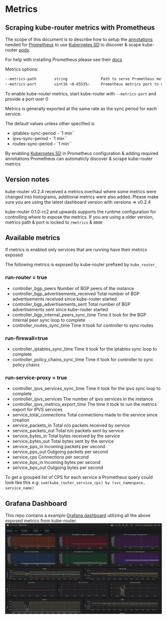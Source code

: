 # Metrics

## Scraping kube-router metrics with Prometheus

The scope of this document is to describe how to setup the
[annotations](https://kubernetes.io/docs/concepts/overview/working-with-objects/annotations/) needed for
[Prometheus](https://prometheus.io/) to use
[Kubernetes SD](https://prometheus.io/docs/prometheus/latest/configuration/configuration/#<kubernetes_sd_config>) to
discover & scape kube-router [pods](https://kubernetes.io/docs/concepts/workloads/pods/pod/).

For help with installing Prometheus please see their [docs](https://prometheus.io/docs/introduction/overview/)

Metrics options:

```sh
--metrics-path        string               Path to serve Prometheus metrics on ( default: /metrics )
--metrics-port        uint16 <0-65535>     Prometheus metrics port to use ( default: 0, disabled )
```

To enable kube-router metrics, start kube-router with `--metrics-port` and provide a port over 0

Metrics is generally exported at the same rate as the sync period for each service.

The default values unless other specified is

* iptables-sync-period - `1 min``
* ipvs-sync-period - `1 min``
* routes-sync-period - `1 min``

By enabling
[Kubernetes SD](https://prometheus.io/docs/prometheus/latest/configuration/configuration/#<kubernetes_sd_config>) in
Prometheus configuration & adding required annotations Prometheus can automaticly discover & scrape kube-router metrics

## Version notes

kube-router v0.2.4 received a metrics overhaul where some metrics were changed into histograms, additional metrics were
also added. Please make sure you are using the latest dashboard version with versions => v0.2.4

kube-router 0.1.0-rc2 and upwards supports the runtime configuration for controlling where to expose the metrics. If
you are using a older version, metrics path & port is locked to `/metrics` & `8080`

## Available metrics

If metrics is enabled only services that are running have their metrics exposed

The following metrics is exposed by kube-router prefixed by `kube_router_`

### run-router = true

* controller_bgp_peers
  Number of BGP peers of the instance
* controller_bgp_advertisements_received
  Total number of BGP advertisements received since kube-router started
* controller_bgp_advertisements_sent
  Total number of BGP advertisements sent since kube-router started
* controller_bgp_internal_peers_sync_time
  Time it took for the BGP internal peer sync loop to complete
* controller_routes_sync_time
  Time it took for controller to sync routes

### run-firewall=true

* controller_iptables_sync_time
  Time it took for the iptables sync loop to complete
* controller_policy_chains_sync_time
  Time it took for controller to sync policy chains

### run-service-proxy = true

* controller_ipvs_services_sync_time
  Time it took for the ipvs sync loop to complete
* controller_ipvs_services
  The number of ipvs services in the instance
* controller_ipvs_metrics_export_time
  The time it took to run the metrics export for IPVS services
* service_total_connections
  Total connections made to the service since creation
* service_packets_in
  Total n/o packets received by service
* service_packets_out
  Total n/o packets sent by service
* service_bytes_in
  Total bytes received by the service
* service_bytes_out
  Total bytes sent by the service
* service_pps_in
  Incoming packets per second
* service_pps_out
  Outgoing packets per second
* service_cps
  Connections per second
* service_bps_in
  Incoming bytes per second
* service_bps_out
  Outgoing bytes per second

To get a grouped list of CPS for each service a Prometheus query could look like this e.g:
`sum(kube_router_service_cps) by (svc_namespace, service_name)`

## Grafana Dashboard

This repo contains a example
[Grafana dashboard](https://raw.githubusercontent.com/cloudnativelabs/kube-router/master/dashboard/kube-router.json)
utilizing all the above exposed metrics from kube-router.
![dashboard](https://raw.githubusercontent.com/cloudnativelabs/kube-router/master/dashboard/dashboard.png)
